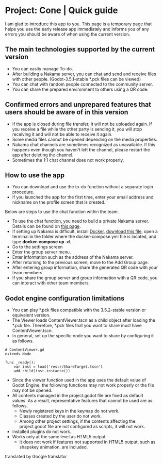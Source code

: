 # Project: Cone | Quick guide
I am glad to introduce this app to you.
This page is a temporary page that helps you use the early release app immediately and informs you of any errors you should be aware of when using the current version.

## The main technologies supported by the current version
- You can easily manage To-do.
- After building a Nakama server, you can chat and send and receive files with other people. (Godot-3.5.1-stable *.pck files can be viewed)
- You can chat with random people connected to the community server.
- You can share the prepared environment to others using a QR code.

## Confirmed errors and unprepared features that users should be aware of in this version
- If the app is closed during file transfer, it will not be uploaded again.
If you receive a file while the other party is sending it, you will stop receiving it and will not be able to receive it again.
- Some media files cannot be opened depending on the media properties.
- Nakama chat channels are sometimes recognized as unavailable. If this happens even though you haven't left the channel, please restart the app after deleting the channel.
- Sometimes the 1:1 chat channel does not work properly.

## How to use the app
- You can download and use the to-do function without a separate login procedure.
- If you launched the app for the first time, enter your email address and nickname on the profile screen that is created.

Below are steps to use the chat function within the team.

- To use the chat function, you need to build a private Nakama server. Details can be found on [this page](https://heroiclabs.com/docs/nakama/getting-started/install/docker/).
- If setting up Nakama is difficult, install [Docker](https://www.docker.com/), [download this file](https://github.com/is2you2/pjcone_basic_guide/raw/main/nakama.zip), open a terminal in the folder where the docker-compose.yml file is located, and type **docker-compose up -d**.
- Go to the settings screen
- Enter the group server menu.
- Enter information such as the address of the Nakama server.
- After returning to the previous screen, move to the Add Group page.
- After entering group information, share the generated QR code with your team members.
- If you share the group server and group information with a QR code, you can interact with other team members.

## Godot engine configuration limitations
- You can play *.pck files compatible with the 3.5.2-stable version or equivalent version.
- The Viewer loads ContentViewer.tscn as a child object after loading the *.pck file. Therefore, *.pck files that you want to share must have ContentViewer.tscn.
- In general, set up the specific node you want to share by configuring it as follows.
```gdscript
# ContentViewer.gd
extends Node

func _ready():
	var inst = load('res://ShareTarget.tscn')
	add_child(inst.instance())
```
- Since the viewer function used in the app uses the default value of Godot Engine, the following functions may not work properly or the file may not be opened.
- All contents managed in the project.godot file are fixed as default values. As a result, representative features that cannot be used are as follows.
	- Newly registered keys in the keymap do not work.
	- Classes created by the user do not work.
	- Among other project settings, if the contents affecting the project.godot file are not configured as scripts, it will not work.
- Installed plugins do not work.
- Works only at the same level as HTML5 output.
	- It does not work if features not supported in HTML5 output, such as shapekey animation, are included.

translated by Google translator
